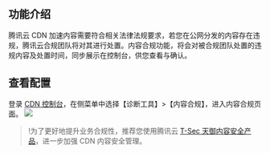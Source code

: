 ## 功能介绍
腾讯云 CDN 加速内容需要符合相关法律法规要求，若您在公网分发的内容存在违规，腾讯云合规团队将对其进行处置。内容合规功能，将会对被合规团队处置的违规内容及处置时间，同步展示在控制台，供您查看与确认。

## 查看配置
登录 [CDN 控制台](https://console.cloud.tencent.com/cdn)，在侧菜单中选择【诊断工具】>【内容合规】，进入内容合规页面。
![](https://main.qcloudimg.com/raw/810ae33034a112b40c7f0793495d2cfe.png)

>!为了更好地提升业务合规性，推荐您使用腾讯云 [T-Sec 天御内容安全产品](https://cloud.tencent.com/product/ims)，进一步加强 CDN 内容安全管理。
